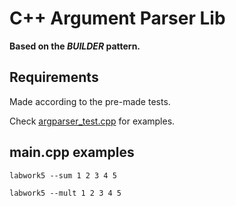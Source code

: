 # C++ Argument Parser Lib

**Based on the _BUILDER_ pattern.**

## Requirements

Made according to the pre-made tests.

Check [argparser_test.cpp](./test/argparser_test.cpp) for examples.

## main.cpp examples

```pwsh
labwork5 --sum 1 2 3 4 5

labwork5 --mult 1 2 3 4 5
```

